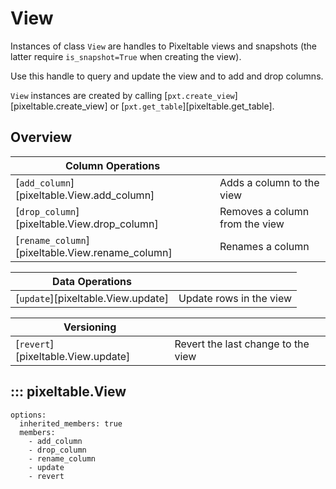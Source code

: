 # View

Instances of class `View` are handles to Pixeltable views and snapshots (the latter require `is_snapshot=True` when
creating the view).

Use this handle to query and update the view and to add and drop columns.

`View` instances are created by calling [`pxt.create_view`][pixeltable.create_view]
or [`pxt.get_table`][pixeltable.get_table].

## Overview
| Column Operations | |
|------------|-----------------------------------------------------|
| [`add_column`][pixeltable.View.add_column] | Adds a column to the view |
| [`drop_column`][pixeltable.View.drop_column] | Removes a column from the view |
| [`rename_column`][pixeltable.View.rename_column] | Renames a column |

| Data Operations | |
|------------|-----------------------------------------------------|
| [`update`][pixeltable.View.update] | Update rows in the view |

| Versioning | |
|------------|-----------------------------------------------------|
| [`revert`][pixeltable.View.update] | Revert the last change to the view |

## ::: pixeltable.View
    options:
      inherited_members: true
      members:
        - add_column
        - drop_column
        - rename_column
        - update
        - revert

